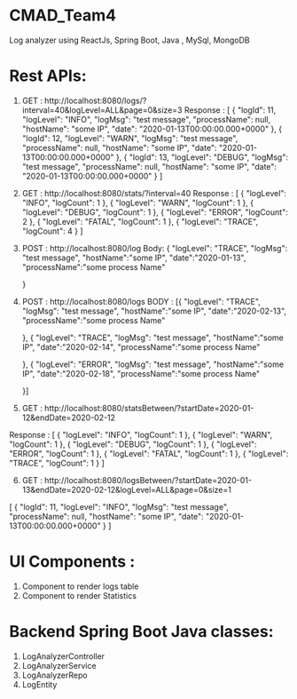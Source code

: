 # CMAD_Team4
Log analyzer  using ReactJs, Spring Boot, Java , MySql, MongoDB

Rest APIs:
==========
1. GET : http://localhost:8080/logs/?interval=40&logLevel=ALL&page=0&size=3
   Response : [
    {
        "logId": 11,
        "logLevel": "INFO",
        "logMsg": "test message",
        "processName": null,
        "hostName": "some IP",
        "date": "2020-01-13T00:00:00.000+0000"
    },
    {
        "logId": 12,
        "logLevel": "WARN",
        "logMsg": "test message",
        "processName": null,
        "hostName": "some IP",
        "date": "2020-01-13T00:00:00.000+0000"
    },
    {
        "logId": 13,
        "logLevel": "DEBUG",
        "logMsg": "test message",
        "processName": null,
        "hostName": "some IP",
        "date": "2020-01-13T00:00:00.000+0000"
    }
]
     
2. GET : http://localhost:8080/stats/?interval=40
   Response : [
    {
        "logLevel": "INFO",
        "logCount": 1
    },
    {
        "logLevel": "WARN",
        "logCount": 1
    },
    {
        "logLevel": "DEBUG",
        "logCount": 1
    },
    {
        "logLevel": "ERROR",
        "logCount": 2
    },
    {
        "logLevel": "FATAL",
        "logCount": 1
    },
    {
        "logLevel": "TRACE",
        "logCount": 4
    }
]
     
3. POST : http://localhost:8080/log
    Body: {
        "logLevel": "TRACE",
        "logMsg": "test message",
        "hostName":"some IP",
        "date":"2020-01-13",
        "processName":"some process Name"
        
    }

4. POST : http://localhost:8080/logs
   BODY : [{
        "logLevel": "TRACE",
        "logMsg": "test message",
        "hostName":"some IP",
        "date":"2020-02-13",
        "processName":"some process Name"
        
    },
    {
        "logLevel": "TRACE",
        "logMsg": "test message",
        "hostName":"some IP",
        "date":"2020-02-14",
        "processName":"some process Name"
        
    },
    {
        "logLevel": "ERROR",
        "logMsg": "test message",
        "hostName":"some IP",
        "date":"2020-02-18",
        "processName":"some process Name"
        
    }]
      
5. GET : http://localhost:8080/statsBetween/?startDate=2020-01-12&endDate=2020-02-12
 
 Response : 
    [
    {
        "logLevel": "INFO",
        "logCount": 1
    },
    {
        "logLevel": "WARN",
        "logCount": 1
    },
    {
        "logLevel": "DEBUG",
        "logCount": 1
    },
    {
        "logLevel": "ERROR",
        "logCount": 1
    },
    {
        "logLevel": "FATAL",
        "logCount": 1
    },
    {
        "logLevel": "TRACE",
        "logCount": 1
    }
]

6. GET : http://localhost:8080/logsBetween/?startDate=2020-01-13&endDate=2020-02-12&logLevel=ALL&page=0&size=1

  [
    {
        "logId": 11,
        "logLevel": "INFO",
        "logMsg": "test message",
        "processName": null,
        "hostName": "some IP",
        "date": "2020-01-13T00:00:00.000+0000"
    }
]


     

UI Components :
===============

1. Component to render logs table
2. Component to render Statistics 

Backend Spring Boot Java classes:
================================
 1. LogAnalyzerController 
 2. LogAnalyzerService 
 3. LogAnalyzerRepo
 4. LogEntity 
